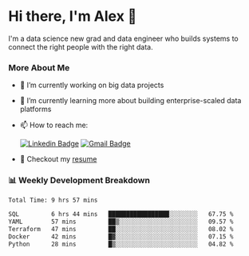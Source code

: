 # Hi there, I'm Alex  👋

I'm a data science new grad and data engineer who builds systems to connect the right people with the right data. 

### More About Me

- 🔭 I’m currently working on big data projects
- 🌱 I’m currently learning more about building enterprise-scaled data platforms
- 📫 How to reach me:

  [![Linkedin Badge](https://img.shields.io/badge/LinkedIn-0077B5?style=for-the-badge&logo=linkedin&logoColor=white)](https://www.linkedin.com/in/alex-chen-112523chen/) [![Gmail Badge](https://img.shields.io/badge/Gmail-D14836?style=for-the-badge&logo=gmail&logoColor=white)](mailto:itsalexchen@gmail.com)
- 📝 Checkout my [resume](https://itsalexchen.vercel.app/AlexChenResume.pdf)



### 📊 Weekly Development Breakdown
<!--START_SECTION:waka-->

```txt
Total Time: 9 hrs 57 mins

SQL         6 hrs 44 mins   █████████████████░░░░░░░░   67.75 %
YAML        57 mins         ██▒░░░░░░░░░░░░░░░░░░░░░░   09.57 %
Terraform   47 mins         ██░░░░░░░░░░░░░░░░░░░░░░░   08.02 %
Docker      42 mins         █▓░░░░░░░░░░░░░░░░░░░░░░░   07.15 %
Python      28 mins         █▒░░░░░░░░░░░░░░░░░░░░░░░   04.82 %
```

<!--END_SECTION:waka-->
